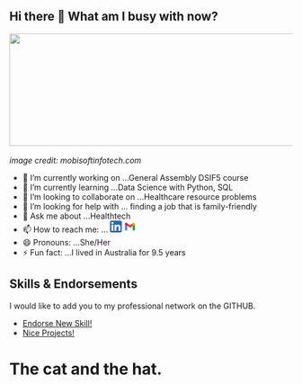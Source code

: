 ## Hi there 👋 What am I busy with now? 

<a href='https://mobisoftinfotech.com/resources/blog/data-science-in-healthcare-use-cases/'><img src="https://mobisoftinfotech.com/resources/wp-content/uploads/2019/03/benefits-data-science-healthcare-blog.png" width='1000' height='200'/></a><figcaption><i>image credit: mobisoftinfotech.com</i></figcaption>

- 🔭 I’m currently working on ...General Assembly DSIF5 course
- 🌱 I’m currently learning ...Data Science with Python, SQL
- 👯 I’m looking to collaborate on ...Healthcare resource problems
- 🤔 I’m looking for help with ... finding a job that is family-friendly
- 💬 Ask me about ...Healthtech
- 📫 How to reach me: ...
<a href='https://www.linkedin.com/in/yxmauw/'><img align='auto' src='https://github.com/yxmauw/yxmauw/blob/main/logos/linkedin_logo.png' alt='icon | LinkedIn' width='21px'/></a> 
<a href='mailto:jewelbelle@gmail.com?subject=Love%20Your%20GitHub!'><img align='auto' src='https://github.com/yxmauw/yxmauw/blob/main/logos/gmail_logo.png' alt='icon | Gmail' width='21px'/></a>
- 😄 Pronouns: ...She/Her
- ⚡ Fun fact: ...I lived in Australia for 9.5 years

## Skills & Endorsements
I would like to add you to my professional network on the GITHUB.

* [Endorse New Skill!](https://github.com/yxmauw/yxmauw/issues/new?assignees=&labels=&template=endorsement-template.md&title=Endorse%3A+SKILL_HERE)
* [Nice Projects!](https://github.com/yxmauw/yxmauw/issues/new?assignees=&labels=&template=endorse--nice-projects-.md&title=%23%23+Project%2Fs+title+%23%23)

<div class="typewriter">
  <h1>The cat and the hat.</h1>
</div>

